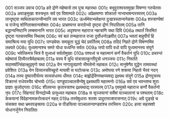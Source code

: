 001  सञ्जय उवाच
001a हते द्रोणे महेष्वासे तव पुत्रा महारथाः
001c बभूवुराश्वस्तमुखा विषण्णा गतचेतसः
002a अवाङ्मुखाः शस्त्रभृतः सर्व एव विशाम्पते
002c अप्रेक्षमाणाः शोकार्ता नाभ्यभाषन्परस्परम्
003a तान्दृष्ट्वा व्यथिताकारान्सैन्यानि तव भारत
003c ऊर्ध्वमेवाभ्यवेक्षन्त दुःखत्रस्तान्यनेकशः
004a शस्त्राण्येषां च राजेन्द्र शोणिताक्तान्यशेषतः
004c प्राभ्रश्यन्त कराग्रेभ्यो दृष्ट्वा द्रोणं निपातितम्
005a तानि बद्धान्यनिष्टानि लम्बमानानि भारत
005c अदृश्यन्त महाराज नक्षत्राणि यथा दिवि
006a तथार्तं स्तिमितं दृष्ट्वा गतसत्त्वमिव स्थितम्
006c स्वं बलं तन्महाराज राजा दुर्योधनोऽब्रवीत्
007a भवतां बाहुवीर्यं हि समाश्रित्य मया युधि
007c पाण्डवेयाः समाहूता युद्धं चेदं प्रवर्तितम्
008a तदिदं निहते द्रोणे विषण्णमिव लक्ष्यते
008c युध्यमानाश्च समरे योधा वध्यन्ति सर्वतः
009a जयो वापि वधो वापि युध्यमानस्य संयुगे
009c भवेत्किमत्र चित्रं वै युध्यध्वं सर्वतोमुखाः
010a पश्यध्वं च महात्मानं कर्णं वैकर्तनं युधि
010c प्रचरन्तं महेष्वासं दिव्यैरस्त्रैर्महाबलम्
011a यस्य वै युधि संत्रासात्कुन्तीपुत्रो धनञ्जयः
011c निवर्तते सदामर्षात्सिंहात्क्षुद्रमृगो यथा
012a येन नागायुतप्राणो भीमसेनो महाबलः
012c मानुषेणैव युद्धेन तामवस्थां प्रवेशितः
013a येन दिव्यास्त्रविच्छूरो मायावी स घटोत्कचः
013c अमोघया रणे शक्त्या निहतो भैरवं नदन्
014a तस्य दुष्पारवीर्यस्य सत्यसंधस्य धीमतः
014c बाह्वोर्द्रविणमक्षय्यमद्य द्रक्ष्यथ संयुगे
015a द्रोणपुत्रस्य विक्रान्तं राधेयस्यैव चोभयोः
015c पाण्डुपाञ्चालसैन्येषु द्रक्ष्यथापि महात्मनोः
016a सर्व एव भवन्तश्च शूराः प्राज्ञाः कुलोद्गताः
016c शीलवन्तः कृतास्त्राश्च द्रक्ष्यथाद्य परस्परम्
017a एवमुक्ते महाराज कर्णो वैकर्तनो नृपः
017c सिंहनादं विनद्योच्चैः प्रायुध्यत महाबलः
018a स सृञ्जयानां सर्वेषां पाञ्चालानां च पश्यताम्
018c केकयानां विदेहानामकरोत्कदनं महत्
019a तस्येषुधाराः शतशः प्रादुरासञ्शरासनात्
019c अग्रे पुङ्खे च संसक्ता यथा भ्रमरपङ्क्तयः
020a स पीडयित्वा पाञ्चालान्पाण्डवांश्च तरस्विनः
020c हत्वा सहस्रशो योधानर्जुनेन निपातितः

